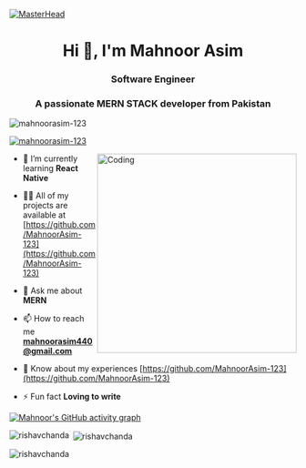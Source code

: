 [![MasterHead](https://1.bp.blogspot.com/-7A4WynwLsMw/XbBpCXG8fHI/AAAAAAAAMt4/uOa1bpLskYgrwGbllhSu2SDj_Mig8SXJQCLcBGAsYHQ/s1600/2000_600px.gif)](https://rishavchanda.io)<h1 align="center">Hi 👋, I'm Mahnoor Asim</h1>
<h3 align="center">Software Engineer</h3>
<h3 align="center">A passionate MERN STACK developer from Pakistan</h3>


<p align="left"> <img src="https://komarev.com/ghpvc/?username=mahnoorasim-123&label=Profile%20views&color=0e75b6&style=flat" alt="mahnoorasim-123" /> </p>

<p align="left"> <a href="https://github.com/ryo-ma/github-profile-trophy"><img src="https://github-profile-trophy.vercel.app/?username=mahnoorasim-123" alt="mahnoorasim-123" /></a> </p>

<img align="right" alt="Coding" width="350" src="https://cdn.dribbble.com/users/1162077/screenshots/3848914/programmer.gif">

- 🌱 I’m currently learning **React Native**

- 👨‍💻 All of my projects are available at [https://github.com/MahnoorAsim-123](https://github.com/MahnoorAsim-123)

- 💬 Ask me about **MERN**

- 📫 How to reach me **mahnoorasim440@gmail.com**

- 📄 Know about my experiences [https://github.com/MahnoorAsim-123](https://github.com/MahnoorAsim-123)

- ⚡ Fun fact **Loving to write**



[![Mahnoor's GitHub activity graph](https://activity-graph.herokuapp.com/graph?username=MahnoorAsim-123&&theme=xcode)](https://github.com/MahnoorAsim-123)

<p><img align="left" src="https://github-readme-stats.vercel.app/api/top-langs?username=rishavchanda&show_icons=true&locale=en&layout=compact&theme=tokyonight" alt="rishavchanda" /></p>

<p>&nbsp;<img align="center" src="https://github-readme-stats.vercel.app/api?username=rishavchanda&show_icons=true&locale=en&theme=tokyonight" alt="rishavchanda" /></p>

<p><img align="center" src="https://github-readme-streak-stats.herokuapp.com/?user=rishavchanda&&theme=tokyonight" alt="rishavchanda" /></p>
